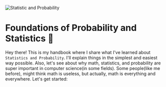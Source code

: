 ![Statistic and Probability](https://github.com/mutasim77/knowledge-sharing/assets/96326525/222d4c2b-8771-4f8d-9afe-54991b348646)

# Foundations of Probability and Statistics 🧮 

Hey there! This is my handbook where I share what I've learned about `Statistics and Probability`. I'll explain things in the simplest and easiest 
way possible. Also, let's see about why math, statistics, and probability are super important in computer 
science(in some fields). Some people(like me before), might think math is useless, but actually, math is everything and everywhere. 
Let's get started:
